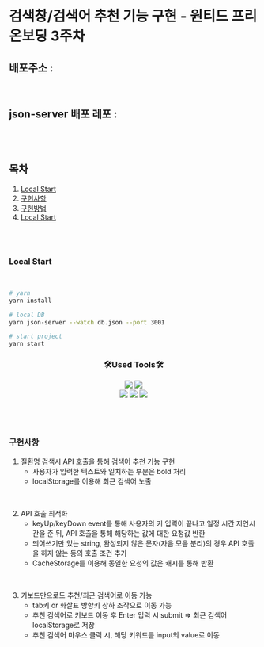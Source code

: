 # 검색창/검색어 추천 기능 구현 - 원티드 프리온보딩 3주차

## 배포주소 :

</br>

## json-server 배포 레포 :

</br></br>

## 목차

1. [Local Start](#local-start)
2. [구현사항](#구현사항)
3. [구현방법](#구현-방법)
4. [Local Start](#local-start)

</br></br>

### Local Start

<br>

```bash
# yarn
yarn install
```

```bash
# local DB
yarn json-server --watch db.json --port 3001
```

```bash
# start project
yarn start
```

<h3 align="center">🛠Used Tools🛠</h3>

<div align="center" >
    <img src="https://img.shields.io/badge/React-61DAFB?style=flat&logo=React&logoColor=white"/>
    <img src="https://img.shields.io/badge/TypeScript-3178C6?style=flat&logo=TypeScript&logoColor=white"/>

</div>
<div align="center">
    <img src="https://img.shields.io/badge/styled-components-DB7093?style=flat&logo=styled-components&logoColor=white"/>
    <img src="https://img.shields.io/badge/JsonServer-000000?style=flat&logo=JSON&logoColor=white"/>
    <img src="https://img.shields.io/badge/Vercel-000000?style=flat&logo=Vercel&logoColor=white"/>
</div>

<br>
<br>
<br>

### 구현사항

1. 질환명 검색시 API 호출을 통해 검색어 추천 기능 구현
   - 사용자가 입력한 텍스트와 일치하는 부분은 bold 처리
   - localStorage를 이용해 최근 검색어 노출

</br>

2. API 호출 최적화
   - keyUp/keyDown event를 통해 사용자의 키 입력이 끝나고 일정 시간 지연시간을 준 뒤, API 호출을 통해 해당하는 값에 대한 요청값 반환
   - 띄어쓰기만 있는 string, 완성되지 않은 문자(자음 모음 분리)의 경우 API 호출을 하지 않는 등의 호출 조건 추가
   - CacheStorage를 이용해 동일한 요청의 값은 캐시를 통해 반환

</br>

3. 키보드만으로도 추천/최근 검색어로 이동 가능
   - tab키 or 화살표 방향키 상하 조작으로 이동 가능
   - 추천 검색어로 키보드 이동 후 Enter 입력 시 submit => 최근 검색어 localStorage로 저장
   - 추천 검색어 마우스 클릭 시, 해당 키워드를 input의 value로 이동

</br></br>
